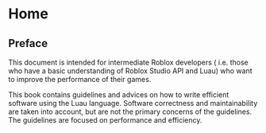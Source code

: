 # Home

## Preface

This document is intended for intermediate Roblox developers (
    i.e. those who have a basic understanding of Roblox Studio API and Luau) who want to improve the performance of their games.

This book contains guidelines and advices on how to write efficient software using the Luau language. Software correctness and maintainability are taken into account, 
but are not the primary concerns of the guidelines. The guidelines are focused on performance and efficiency.